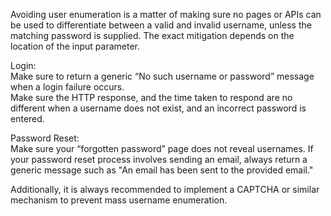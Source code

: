 Avoiding user enumeration is a matter of making sure no pages or APIs can be used to differentiate between a valid and invalid username, unless the matching password is supplied. The exact mitigation depends on the location of the input parameter. 

Login:  
Make sure to return a generic “No such username or password” message when a login failure occurs.  
Make sure the HTTP response, and the time taken to respond are no different when a username does not exist, and an incorrect password is entered.  

Password Reset:  
Make sure your “forgotten password” page does not reveal usernames.
If your password reset process involves sending an email, always return a generic message such as "An email has been sent to the provided email."

Additionally, it is always recommended to implement a CAPTCHA or similar mechanism to prevent mass username enumeration.
